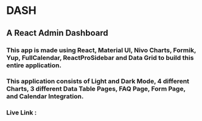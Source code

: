 # DASH
## A React Admin Dashboard

### This app is made using React, Material UI, Nivo Charts, Formik, Yup, FullCalendar, ReactProSidebar and Data Grid to build this entire application. 
### This application consists of Light and Dark Mode, 4 different Charts, 3 different Data Table Pages, FAQ Page, Form Page, and Calendar Integration.

### Live Link : 
